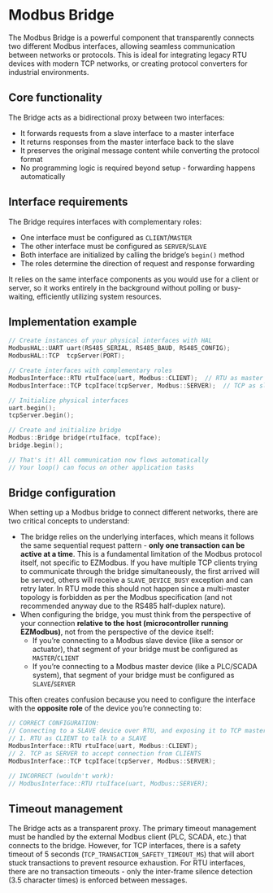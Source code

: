 # Modbus Bridge

The Modbus Bridge is a powerful component that transparently connects two different Modbus interfaces, allowing seamless communication between networks or protocols. This is ideal for integrating legacy RTU devices with modern TCP networks, or creating protocol converters for industrial environments.

## Core functionality

The Bridge acts as a bidirectional proxy between two interfaces:

* It forwards requests from a slave interface to a master interface
* It returns responses from the master interface back to the slave
* It preserves the original message content while converting the protocol format
* No programming logic is required beyond setup - forwarding happens automatically

## Interface requirements

The Bridge requires interfaces with complementary roles:

* One interface must be configured as `CLIENT`/`MASTER`
* The other interface must be configured as `SERVER`/`SLAVE`
* Both interface are initialized by calling the bridge’s `begin()` method
* The roles determine the direction of request and response forwarding

It relies on the same interface components as you would use for a client or server, so it works entirely in the background without polling or busy-waiting, efficiently utilizing system resources.

## Implementation example

```cpp
// Create instances of your physical interfaces with HAL
ModbusHAL::UART uart(RS485_SERIAL, RS485_BAUD, RS485_CONFIG);
ModbusHAL::TCP  tcpServer(PORT);

// Create interfaces with complementary roles
ModbusInterface::RTU rtuIface(uart, Modbus::CLIENT);  // RTU as master
ModbusInterface::TCP tcpIface(tcpServer, Modbus::SERVER);  // TCP as slave

// Initialize physical interfaces
uart.begin();
tcpServer.begin();

// Create and initialize bridge
Modbus::Bridge bridge(rtuIface, tcpIface);
bridge.begin();

// That's it! All communication now flows automatically
// Your loop() can focus on other application tasks
```

## Bridge configuration

When setting up a Modbus bridge to connect different networks, there are two critical concepts to understand:

* The bridge relies on the underlying interfaces, which means it follows the same sequential request pattern - **only one transaction can be active at a time**. This is a fundamental limitation of the Modbus protocol itself, not specific to EZModbus. If you have multiple TCP clients trying to communicate through the bridge simultaneously, the first arrived will be served, others will receive a `SLAVE_DEVICE_BUSY` exception and can retry later. In RTU mode this should not happen since a multi-master topology is forbidden as per the Modbus specification (and not recommended anyway due to the RS485 half-duplex nature).
* When configuring the bridge, you must think from the perspective of your connection **relative to the host (microcontroller running EZModbus)**, not from the perspective of the device itself:
    * If you’re connecting to a Modbus slave device (like a sensor or actuator), that segment of your bridge must be configured as `MASTER`/`CLIENT`
    * If you’re connecting to a Modbus master device (like a PLC/SCADA system), that segment of your bridge must be configured as `SLAVE`/`SERVER`

This often creates confusion because you need to configure the interface with the **opposite role** of the device you’re connecting to:

```cpp
// CORRECT CONFIGURATION:
// Connecting to a SLAVE device over RTU, and exposing it to TCP masters
// 1. RTU as CLIENT to talk to a SLAVE
ModbusInterface::RTU rtuIface(uart, Modbus::CLIENT);  
// 2. TCP as SERVER to accept connection from CLIENTS
ModbusInterface::TCP tcpIface(tcpServer, Modbus::SERVER);  

// INCORRECT (wouldn't work):
// ModbusInterface::RTU rtuIface(uart, Modbus::SERVER);
```

## Timeout management

The Bridge acts as a transparent proxy. The primary timeout management must be handled by the external Modbus client (PLC, SCADA, etc.) that connects to the bridge. However, for TCP interfaces, there is a safety timeout of 5 seconds (`TCP_TRANSACTION_SAFETY_TIMEOUT_MS`) that will abort stuck transactions to prevent resource exhaustion. For RTU interfaces, there are no transaction timeouts - only the inter-frame silence detection (3.5 character times) is enforced between messages.
